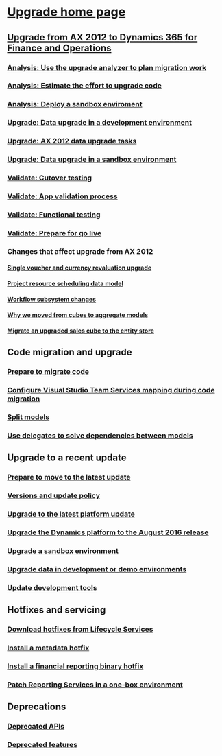 # [Upgrade home page](upgrade-home-page.md)
## [Upgrade from AX 2012 to Dynamics 365 for Finance and Operations](upgrade-overview-2012.md)
### [Analysis: Use the upgrade analyzer to plan migration work](upgrade-analyzer-tool.md)
### [Analysis: Estimate the effort to upgrade code](analyze-code-upgrade.md)
### [Analysis: Deploy a sandbox enviroment](analysis-sandbox.md)
### [Upgrade: Data upgrade in a development environment](prepare-data-upgrade.md)
### [Upgrade: AX 2012 data upgrade tasks](data-upgrade-2012.md)
### [Upgrade: Data upgrade in a sandbox environment](upgrade-data-sandbox.md)
### [Validate: Cutover testing](upgrade-cutover-testing.md)
### [Validate: App validation process](app-validation-process.md)
### [Validate: Functional testing](upgrade-functional-validation.md)
### [Validate: Prepare for go live](upgrade-go-live-prep.md)

### Changes that affect upgrade from AX 2012
#### [Single voucher and currency revaluation upgrade ](single-voucher-and-currency-revaluation-upgrade.md)
#### [Project resource scheduling data model](data-model-changes-resource-management.md)
#### [Workflow subsystem changes](workflow-subsystem.md)
#### [Why we moved from cubes to aggregate models](in-memory-real-time-aggregate-models.md)
#### [Migrate an upgraded sales cube to the entity store](migrate-upgraded-cube-entity-store.md)

## Code migration and upgrade
### [Prepare to migrate code](prepare-migration.md)
### [Configure Visual Studio Team Services mapping during code migration](configure-vso-solution.md)
### [Split models](../dev-tools/model-split.md)
### [Use delegates to solve dependencies between models](delegates-migration.md)

## Upgrade to a recent update
### [Prepare to move to the latest update](upgrade-latest-update.md)
### [Versions and update policy](versions-update-policy.md)
### [Upgrade to the latest platform update](upgrade-latest-platform-update.md)
### [Upgrade the Dynamics platform to the August 2016 release](update-platform-each-release.md)
### [Upgrade a sandbox environment](upgrade-sandbox-environment.md)
### [Upgrade data in development or demo environments](upgrade-data-to-latest-update.md)
### [Update development tools](../dev-tools/update-development-tools.md)

## Hotfixes and servicing
### [Download hotfixes from Lifecycle Services](download-hotfix-lcs.md)
### [Install a metadata hotfix](install-metadata-hotfix-package.md)
### [Install a financial reporting binary hotfix](install-financial-reporting-binary-hotfix.md)
### [Patch Reporting Services in a one-box environment](patch-reporting-service-environment.md)

## Deprecations
### [Deprecated APIs](deprecated-apis.md)
### [Deprecated features](deprecated-features.md)
